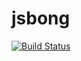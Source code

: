 jsbong
======

[![Build Status](https://travis-ci.org/jbong/mongodb-promise.svg?branch=master)](https://travis-ci.org/jbong/mongodb-promise)